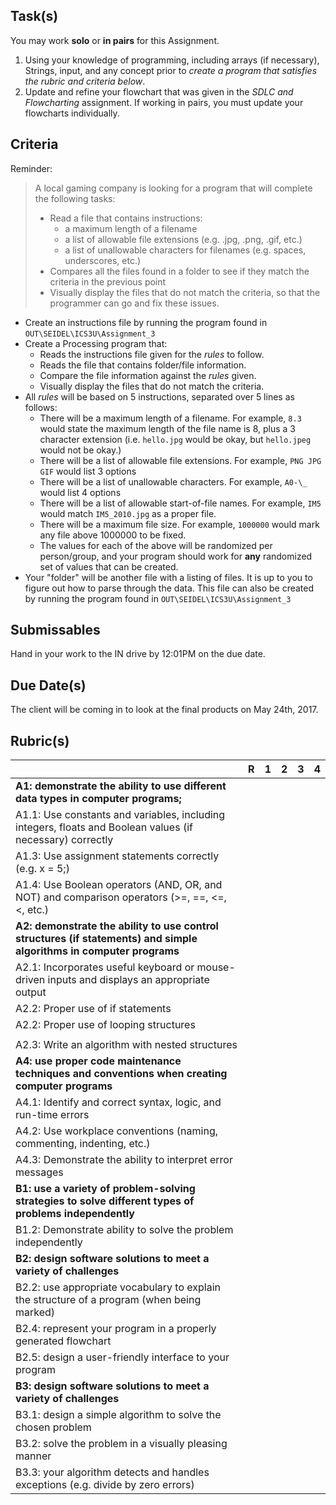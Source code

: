 Task(s)
-------
You may work **solo** or **in pairs** for this Assignment.

1. Using your knowledge of programming, including arrays (if necessary), Strings, input, and any concept prior to _create a program that satisfies the rubric and criteria below_.
2. Update and refine your flowchart that was given in the _SDLC and Flowcharting_ assignment.  If working in pairs, you must update your flowcharts individually.

Criteria
----------
Reminder:

> A local gaming company is looking for a program that will complete the following tasks:
> * Read a file that contains instructions:
>   * a maximum length of a filename
>   * a list of allowable file extensions (e.g. .jpg, .png, .gif, etc.)
>   * a list of unallowable characters for filenames (e.g. spaces, underscores, etc.)
> * Compares all the files found in a folder to see if they match the criteria in the previous point
> * Visually display the files that do not match the criteria, so that the programmer can go and fix these issues.
>

* Create an instructions file by running the program found in ```OUT\SEIDEL\ICS3U\Assignment_3```
* Create a Processing program that:
  * Reads the instructions file given for the _rules_ to follow.
  * Reads the file that contains folder/file information.
  * Compare the file information against the _rules_ given.
  * Visually display the files that do not match the criteria.
* All _rules_ will be based on 5 instructions, separated over 5 lines as follows:  
  * There will be a maximum length of a filename.  For example, ```8.3``` would state the maximum length of the file name is 8, plus a 3 character extension (i.e. ```hello.jpg``` would be okay, but ```hello.jpeg``` would not be okay.)
  * There will be a list of allowable file extensions. For example, ```PNG JPG GIF``` would list 3 options
  * There will be a list of unallowable characters. For example, ```A0-\_``` would list 4 options
  * There will be a list of allowable start-of-file names.  For example, ```IM5``` would match ```IM5_2010.jpg``` as a proper file.
  * There will be a maximum file size.  For example, ```1000000``` would mark any file above 1000000 to be fixed.
  * The values for each of the above will be randomized per person/group, and your program should work for **any** randomized set of values that can be created.
* Your "folder" will be another file with a listing of files.  It is up to you to figure out how to parse through the data. This file can also be created by running the program found in ```OUT\SEIDEL\ICS3U\Assignment_3```

Submissables
------------
Hand in your work to the IN drive by 12:01PM on the due date.

Due Date(s)
----------
The client will be coming in to look at the final products on May 24th, 2017.

Rubric(s)
---------
|                                          | R    | 1    | 2    | 3    | 4    |
| ---------------------------------------- | ---- | ---- | ---- | ---- | ---- |
| **A1: demonstrate the ability to use different data types in computer programs;** |      |      |      |      |      |
| A1.1: Use constants and variables, including integers, floats and Boolean values (if necessary) correctly |      |      |      |      |      |
| A1.3: Use assignment statements correctly (e.g. x = 5;) |      |      |      |      |      |
| A1.4: Use Boolean operators (AND, OR, and NOT) and comparison operators (>=, ==, <=, <, etc.) |      |      |      |      |      |
| **A2: demonstrate the ability to use control structures (if statements) and simple algorithms in computer programs** |      |      |      |      |      |
| A2.1: Incorporates useful keyboard or mouse-driven inputs and displays an appropriate output |      |      |      |      |      |
| A2.2: Proper use of if statements        |      |      |      |      |      |
| A2.2: Proper use of looping structures   |      |      |      |      |      |
|                                          |      |      |      |      |      |
| A2.3: Write an algorithm with nested structures |      |      |      |      |      |
| **A4: use proper code maintenance techniques and conventions when creating computer programs** |      |      |      |      |      |
| A4.1: Identify and correct syntax, logic, and run-time errors |      |      |      |      |      |
| A4.2: Use workplace conventions (naming, commenting, indenting, etc.) |      |      |      |      |      |
| A4.3: Demonstrate the ability to interpret error messages |      |      |      |      |      |
| **B1: use a variety of problem-solving strategies to solve different types of problems independently** |      |      |      |      |      |
| B1.2: Demonstrate ability to solve the problem independently |      |      |      |      |      |
| **B2: design software solutions to meet a variety of challenges** |      |      |      |      |      |
| B2.2: use appropriate vocabulary to explain the structure of a program (when being marked) |      |      |      |      |      |
| B2.4: represent your program in a properly generated flowchart |      |      |      |      |      |
| B2.5: design a user-friendly interface to your program |      |      |      |      |      |
| **B3: design software solutions to meet a variety of challenges** |      |      |      |      |      |
| B3.1: design a simple algorithm to solve the chosen problem |      |      |      |      |      |
| B3.2: solve the problem in a visually pleasing manner |      |      |      |      |      |
| B3.3: your algorithm detects and handles exceptions (e.g. divide by zero errors) |      |      |      |      |      |

